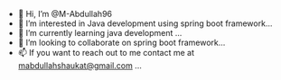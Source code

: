 - 👋 Hi, I’m @M-Abdullah96
- 👀 I’m interested in Java development using spring boot framework...
- 🌱 I’m currently learning java development ...
- 💞️ I’m looking to collaborate on spring boot framework...
- 📫 If you want to reach out to me contact me at mabdullahshaukat@gmail.com ...

<!---
M-Abdullah96/M-Abdullah96 is a ✨ special ✨ repository because its `README.md` (this file) appears on your GitHub profile.
You can click the Preview link to take a look at your changes.
--->
